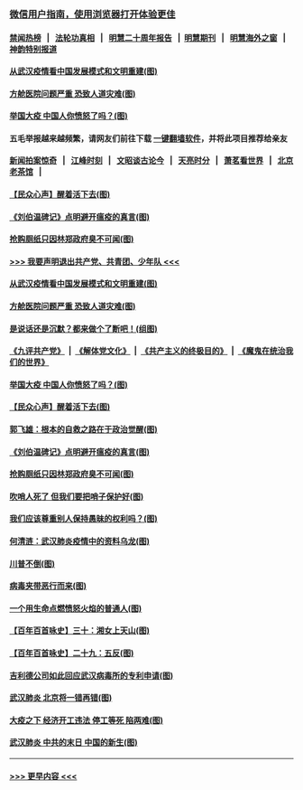 ### [微信用户指南，使用浏览器打开体验更佳](https://github.com/gfw-breaker/banned-news1/blob/master/indexes/wechat-guide.md?t=0)
#### [禁闻热榜](热点新闻.md?t=0)  &nbsp;&nbsp;|&nbsp;&nbsp; [法轮功真相](https://github.com/gfw-breaker/truth/blob/master/README.md?t=0) &nbsp;&nbsp;|&nbsp;&nbsp; [明慧二十周年报告](https://github.com/gfw-breaker/mh-reports/blob/master/README.md?t=0) &nbsp;&nbsp;|&nbsp;&nbsp;[明慧期刊](https://github.com/gfw-breaker/mh-qikan) &nbsp;&nbsp;|&nbsp;&nbsp; [明慧海外之窗](https://github.com/gfw-breaker/mh-news/blob/master/README.md?t=0) &nbsp;&nbsp;|&nbsp;&nbsp; [神韵特别报道](https://github.com/gfw-breaker/mh-news/blob/master/shenyun.md?t=0)
#### [从武汉疫情看中国发展模式和文明重建(图)](../pages/p4/922447.md?t=02090855) 
#### [方舱医院问题严重 恐致人道灾难(图)](../pages/p4/922441.md?t=02090855) 
#### [举国大疫 中国人你愤怒了吗？(图)](../pages/p4/922428.md?t=02090855) 
#### 五毛举报越来越频繁，请网友们前往下载 [一键翻墙软件](https://github.com/gfw-breaker/ssr-accounts)，并将此项目推荐给亲友
#### [新闻拍案惊奇](https://github.com/gfw-breaker/banned-news1/blob/master/pages/link4.md) &nbsp;&nbsp;|&nbsp;&nbsp; [江峰时刻](https://github.com/gfw-breaker/banned-news1/blob/master/pages/link4.md) &nbsp;&nbsp;|&nbsp;&nbsp; [文昭谈古论今](https://github.com/gfw-breaker/banned-news1/blob/master/pages/link4.md) &nbsp;&nbsp;|&nbsp;&nbsp; [天亮时分](https://github.com/gfw-breaker/banned-news1/blob/master/pages/link4.md) &nbsp;&nbsp;|&nbsp;&nbsp; [萧茗看世界](https://github.com/gfw-breaker/banned-news1/blob/master/pages/link4.md) &nbsp;&nbsp;|&nbsp;&nbsp; [北京老茶馆](https://github.com/gfw-breaker/banned-news1/blob/master/pages/link4.md) &nbsp;&nbsp;|&nbsp;&nbsp; 
#### [【民众心声】醒着活下去(图)](../pages/p4/922042.md?t=02090855) 
#### [《刘伯温碑记》点明避开瘟疫的真言(图)](../pages/p4/922344.md?t=02090855) 
#### [抢购厕纸只因林郑政府臭不可闻(图)](../pages/p4/922342.md?t=02090855) 
#### [>>> 我要声明退出共产党、共青团、少年队 <<<](https://github.com/begood0513/goodnews/blob/master/quit/letter.md) 
#### [从武汉疫情看中国发展模式和文明重建(图)](../pages/p4/922447.md?t=02090855) 
#### [方舱医院问题严重 恐致人道灾难(图)](../pages/p4/922441.md?t=02090855) 
#### [是说话还是沉默？都来做个了断吧！(组图)](../pages/p4/922444.md?t=02090855) 
#### [《九评共产党》](https://github.com/begood0513/9ping.md/blob/master/README.md) &nbsp;|&nbsp; [《解体党文化》](../../../../jtdwh.md/blob/master/README.md)  &nbsp;|&nbsp; [《共产主义的终极目的》](../../../../gczydzjmd.md/blob/master/README.md) &nbsp;|&nbsp; [《魔鬼在统治我们的世界》](../../../../mgztzwmdsj.md/blob/master/README.md) 
#### [举国大疫 中国人你愤怒了吗？(图)](../pages/p4/922428.md?t=02090855) 
#### [【民众心声】醒着活下去(图)](../pages/p4/922042.md?t=02090855) 
#### [郭飞雄：根本的自救之路在于政治觉醒(图)](../pages/p4/922435.md?t=02090855) 
#### [《刘伯温碑记》点明避开瘟疫的真言(图)](../pages/p4/922344.md?t=02090855) 
#### [抢购厕纸只因林郑政府臭不可闻(图)](../pages/p4/922342.md?t=02090855) 
#### [吹哨人死了 但我们要把哨子保护好(图)](../pages/p4/922341.md?t=02090855) 
#### [我们应该尊重别人保持愚昧的权利吗？(图)](../pages/p4/922340.md?t=02090855) 
#### [何清涟：武汉肺炎疫情中的资料乌龙(图)](../pages/p4/922336.md?t=02090855) 
#### [川普不倒(图)](../pages/p4/922213.md?t=02090855) 
#### [病毒夹带恶行而来(图)](../pages/p4/922335.md?t=02090855) 
#### [一个用生命点燃愤怒火焰的普通人(图)](../pages/p4/922337.md?t=02090855) 
#### [【百年百首咏史】三十：湘女上天山(图)](../pages/p4/922323.md?t=02090855) 
#### [【百年百首咏史】二十九：五反(图)](../pages/p4/922316.md?t=02090855) 
#### [吉利德公司如此回应武汉病毒所的专利申请(图)](../pages/p4/922230.md?t=02090855) 
#### [武汉肺炎 北京将一错再错(图)](../pages/p4/922222.md?t=02090855) 
#### [大疫之下 经济开工违法 停工等死 陷两难(图)](../pages/p4/922217.md?t=02090855) 
#### [武汉肺炎 中共的末日 中国的新生(图)](../pages/p4/922215.md?t=02090855) 

----
#### [ >>> 更早内容 <<< ](../indexes/p4-earlier.md)

